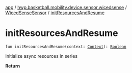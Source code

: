 [app](../../index.md) / [hwp.basketball.mobility.device.sensor.wicedsense](../index.md) / [WicedSenseSensor](index.md) / [initResourcesAndResume](.)

# initResourcesAndResume

`fun initResourcesAndResume(context: `[`Context`](https://developer.android.com/reference/android/content/Context.html)`): `[`Boolean`](https://kotlinlang.org/api/latest/jvm/stdlib/kotlin/-boolean/index.html)

Initialize async resources in series

**Return**

